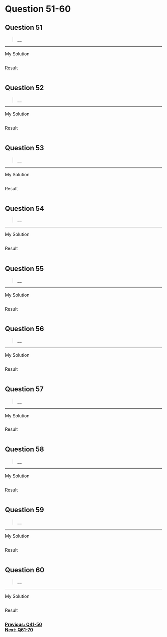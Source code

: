 # Question 51-60

## Question 51

> **__**  

---
My Solution

```python

```

Result

```python

```

## Question 52

> **__**  

---
My Solution

```python

```

Result

```python

```

## Question 53

> **__**  

---
My Solution

```python

```

Result

```python

```

## Question 54

> **__**  

---
My Solution

```python

```

Result

```python

```

## Question 55

> **__**  

---
My Solution

```python

```

Result

```python

```

## Question 56

> **__**  

---
My Solution

```python

```

Result

```python

```

## Question 57

> **__**  

---
My Solution

```python

```

Result

```python

```

## Question 58

> **__**  

---
My Solution

```python

```

Result

```python

```

## Question 59

> **__**  

---
My Solution

```python

```

Result

```python

```

## Question 60

> **__**  

---
My Solution

```python

```

Result

```python

```

[**Previous: Q41-50**](https://github.com/polo871209/break-the-ice-with-python/blob/main/md/Question%2041-50.md "Q41-50")  
[**Next: Q61-70**](https://github.com/polo871209/break-the-ice-with-python/blob/main/md/Question%2061-70.md "Q61-70")
